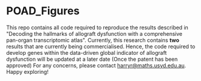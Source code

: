 # POAD_Figures

This repo contains all code required to reproduce the results described in "Decoding the hallmarks of allograft dysfunction with a comprehensive pan-organ transcriptomic atlas".
Currently, this research contains **two** results that are currently being commercialised. 
Hence, the code required to develop genes within the data-driven global indicator of allograft dysfunction will be updated at a later date (Once the patent has been approved)
For any concerns, please contact harryr@maths.usyd.edu.au.
Happy exploring! 
